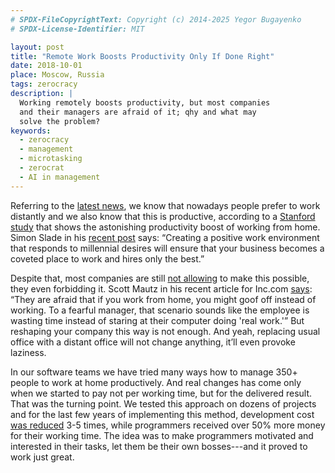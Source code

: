 ```yaml
---
# SPDX-FileCopyrightText: Copyright (c) 2014-2025 Yegor Bugayenko
# SPDX-License-Identifier: MIT

layout: post
title: "Remote Work Boosts Productivity Only If Done Right"
date: 2018-10-01
place: Moscow, Russia
tags: zerocracy
description: |
  Working remotely boosts productivity, but most companies
  and their managers are afraid of it; qhy and what may
  solve the problem?
keywords:
  - zerocracy
  - management
  - microtasking
  - zerocrat
  - AI in management
---
```


<!-- this post migrated here from zerocracy.com -->

Referring to the
[latest news](https://www.inc.com/bill-murphy-jr/people-who-work-from-home-are-happier-more-efficient-according-to-this-fascinating-study-theres-only-1-catch.html),
we know that nowadays people prefer to work
distantly and we also know that this is productive, according to a
[Stanford study](https://templatelab.com/wfh-study/)
that shows the astonishing productivity boost of working from home.
Simon Slade in his [recent post](https://startupnation.com/manage-your-business/millennials-want-work-remotely/)
says: “Creating a positive work environment that
responds to millennial desires will ensure that your business becomes a coveted
place to work and hires only the best.”

<!--more-->

Despite that, most companies are still
[not allowing](https://www.forbes.com/sites/lizryan/2017/11/28/the-real-reason-they-wont-let-you-work-from-home/#5f0b4daa7e07)
to make this possible,
they even forbidding it. Scott Mautz
in his recent article for Inc.com
[says](https://www.inc.com/scott-mautz/a-2-year-stanford-study-shows-astonishing-productivity-boost-of-working-from-home.html):
“They are afraid that if you work from home, you might goof off instead of working. To a fearful
manager, that scenario sounds like the employee is wasting time instead
of staring at their computer doing 'real work.'” But reshaping your company
this way is not enough. And yeah, replacing usual office with a distant
office will not change anything, itʼll even provoke laziness.

In our software teams we have tried many ways how to manage 350+ people to work
at home productively. And real changes has come only when we started to pay not per working time,
but for the delivered result. That was the turning point. We tested this approach
on dozens of projects and for the last few years of implementing this method,
development cost [was reduced](https://www.yegor256.com/2014/04/11/cost-of-loc.html)
3-5 times, while programmers
received over 50% more money for their working time.
The idea was to make programmers motivated and interested in their tasks,
let them be their own bosses---and it proved to work just great.
